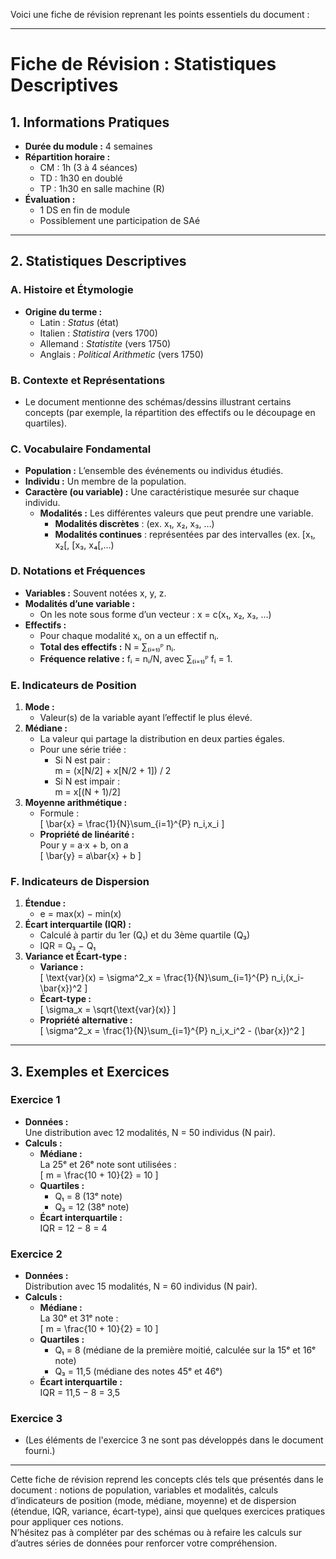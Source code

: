 Voici une fiche de révision reprenant les points essentiels du document :

---

# Fiche de Révision : Statistiques Descriptives

## 1. Informations Pratiques
- **Durée du module :** 4 semaines  
- **Répartition horaire :**  
  - CM : 1h (3 à 4 séances)  
  - TD : 1h30 en doublé  
  - TP : 1h30 en salle machine (R)  
- **Évaluation :**  
  - 1 DS en fin de module  
  - Possiblement une participation de SAé

---

## 2. Statistiques Descriptives

### A. Histoire et Étymologie
- **Origine du terme :**  
  - Latin : *Status* (état)  
  - Italien : *Statistira* (vers 1700)  
  - Allemand : *Statistite* (vers 1750)  
  - Anglais : *Political Arithmetic* (vers 1750)

### B. Contexte et Représentations
- Le document mentionne des schémas/dessins illustrant certains concepts (par exemple, la répartition des effectifs ou le découpage en quartiles).

### C. Vocabulaire Fondamental
- **Population :** L’ensemble des événements ou individus étudiés.  
- **Individu :** Un membre de la population.  
- **Caractère (ou variable) :** Une caractéristique mesurée sur chaque individu.  
  - **Modalités :** Les différentes valeurs que peut prendre une variable.  
    - **Modalités discrètes** : (ex. x₁, x₂, x₃, …)  
    - **Modalités continues** : représentées par des intervalles (ex. [x₁, x₂[, [x₃, x₄[,…)

### D. Notations et Fréquences
- **Variables :** Souvent notées x, y, z.  
- **Modalités d’une variable :**  
  - On les note sous forme d’un vecteur : x = c(x₁, x₂, x₃, …)
- **Effectifs :**  
  - Pour chaque modalité xᵢ, on a un effectif nᵢ.
  - **Total des effectifs :** N = ∑₍ᵢ₌₁₎ᴾ nᵢ.
  - **Fréquence relative :** fᵢ = nᵢ/N, avec ∑₍ᵢ₌₁₎ᴾ fᵢ = 1.

### E. Indicateurs de Position
1. **Mode :**  
   - Valeur(s) de la variable ayant l’effectif le plus élevé.
2. **Médiane :**  
   - La valeur qui partage la distribution en deux parties égales.
   - Pour une série triée :  
     - Si N est pair :  
       m = (x[N/2] + x[N/2 + 1]) / 2  
     - Si N est impair :  
       m = x[(N + 1)/2]
3. **Moyenne arithmétique :**  
   - Formule :  
     \[
     \bar{x} = \frac{1}{N}\sum_{i=1}^{P} n_i\,x_i
     \]
   - **Propriété de linéarité :**  
     Pour y = a·x + b, on a  
     \[
     \bar{y} = a\bar{x} + b
     \]

### F. Indicateurs de Dispersion
1. **Étendue :**  
   - e = max(x) − min(x)
2. **Écart interquartile (IQR) :**  
   - Calculé à partir du 1er (Q₁) et du 3ème quartile (Q₃)  
   - IQR = Q₃ − Q₁
3. **Variance et Écart-type :**  
   - **Variance :**  
     \[
     \text{var}(x) = \sigma^2_x = \frac{1}{N}\sum_{i=1}^{P} n_i\,(x_i-\bar{x})^2
     \]
   - **Écart-type :**  
     \[
     \sigma_x = \sqrt{\text{var}(x)}
     \]
   - **Propriété alternative :**  
     \[
     \sigma^2_x = \frac{1}{N}\sum_{i=1}^{P} n_i\,x_i^2 - (\bar{x})^2
     \]

---

## 3. Exemples et Exercices

### Exercice 1
- **Données :**  
  Une distribution avec 12 modalités, N = 50 individus (N pair).  
- **Calculs :**  
  - **Médiane :**  
    La 25ᵉ et 26ᵉ note sont utilisées :  
    \[
    m = \frac{10 + 10}{2} = 10
    \]
  - **Quartiles :**  
    - Q₁ = 8 (13ᵉ note)  
    - Q₃ = 12 (38ᵉ note)  
  - **Écart interquartile :**  
    IQR = 12 − 8 = 4

### Exercice 2
- **Données :**  
  Distribution avec 15 modalités, N = 60 individus (N pair).  
- **Calculs :**  
  - **Médiane :**  
    La 30ᵉ et 31ᵉ note :  
    \[
    m = \frac{10 + 10}{2} = 10
    \]
  - **Quartiles :**  
    - Q₁ = 8 (médiane de la première moitié, calculée sur la 15ᵉ et 16ᵉ note)  
    - Q₃ = 11,5 (médiane des notes 45ᵉ et 46ᵉ)
  - **Écart interquartile :**  
    IQR = 11,5 − 8 = 3,5

### Exercice 3
- (Les éléments de l'exercice 3 ne sont pas développés dans le document fourni.)

---

Cette fiche de révision reprend les concepts clés tels que présentés dans le document : notions de population, variables et modalités, calculs d’indicateurs de position (mode, médiane, moyenne) et de dispersion (étendue, IQR, variance, écart-type), ainsi que quelques exercices pratiques pour appliquer ces notions.  
N’hésitez pas à compléter par des schémas ou à refaire les calculs sur d’autres séries de données pour renforcer votre compréhension.